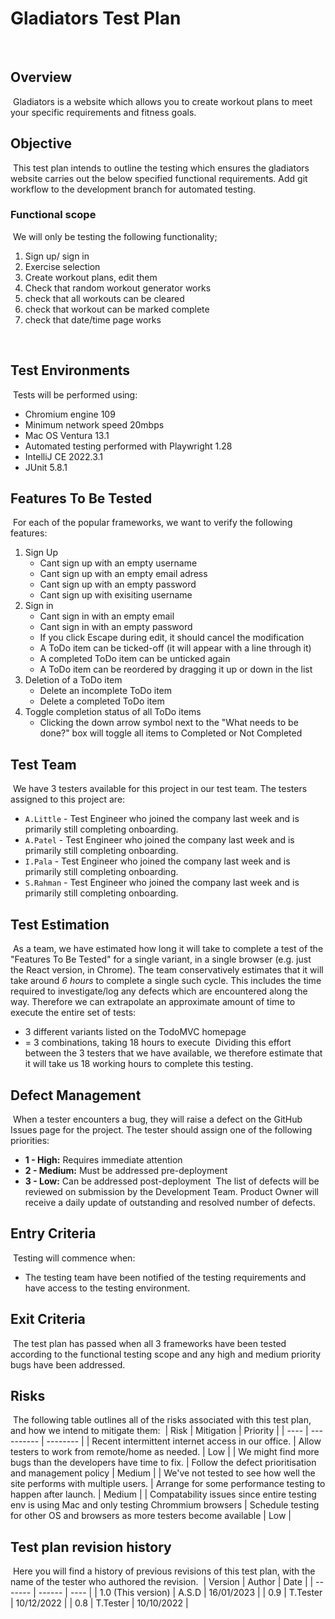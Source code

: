 # Gladiators Test Plan
​
## Overview
​
Gladiators is a website which allows you to create workout plans to meet your specific requirements and fitness goals.
​
## Objective
​
This test plan intends to outline the testing which ensures the gladiators website carries out the below specified functional requirements. 
Add git workflow to the development branch for automated testing.
​
### Functional scope
​
We will only be testing the following functionality;
1. Sign up/ sign in
2. Exercise selection
3. Create workout plans, edit them
4. Check that random workout generator works
5. check that all workouts can be cleared 
6. check that workout can be marked complete 
7. check that date/time page works

​
## Test Environments
​
Tests will be performed using:
​
* Chromium engine 109
* Minimum network speed 20mbps
* Mac OS Ventura 13.1
* Automated testing performed with Playwright 1.28
* IntelliJ CE 2022.3.1
* JUnit 5.8.1
​
## Features To Be Tested
​
For each of the popular frameworks, we want to verify the following features:
​
1. Sign Up
    * Cant sign up with an empty username 
    * Cant sign up with an empty email adress 
    * Cant sign up with an empty password 
    * Cant sign up with exisiting username
2. Sign in
    * Cant sign in with an empty email
    * Cant sign in with an empty password
    * If you click Escape during edit, it should cancel the modification
    * A ToDo item can be ticked-off (it will appear with a line through it)
    * A completed ToDo item can be unticked again
    * A ToDo item can be reordered by dragging it up or down in the list
3. Deletion of a ToDo item
    * Delete an incomplete ToDo item
    * Delete a completed ToDo item
4. Toggle completion status of all ToDo items
    * Clicking the down arrow symbol next to the "What needs to be done?" box will 
toggle all items to Completed or Not Completed
​
## Test Team
​
We have 3 testers available for this project in our test team.
The testers assigned to this project are:
* `A.Little` - Test Engineer who joined the company last week and is primarily 
still completing onboarding.
* `A.Patel` - Test Engineer who joined the company last week and is primarily 
still completing onboarding.
* `I.Pala` - Test Engineer who joined the company last week and is primarily 
still completing onboarding.
* `S.Rahman` - Test Engineer who joined the company last week and is primarily 
still completing onboarding.
​
## Test Estimation
​
As a team, we have estimated how long it will take to complete a test of the 
"Features To Be Tested" for a single variant, in a single browser (e.g. just 
the React version, in Chrome). The team conservatively estimates that it will 
take around *6 hours* to complete a single such cycle. This includes the time 
required to investigate/log any defects which are encountered along the way.
​
Therefore we can extrapolate an approximate amount of time to execute the 
entire set of tests:
​
* 3 different variants listed on the TodoMVC homepage
* = 3 combinations, taking 18 hours to execute
​
Dividing this effort between the 3 testers that we have available, we therefore 
estimate that it will take us 18 working hours to complete this testing.
​
## Defect Management
​
When a tester encounters a bug, they will raise a defect on the GitHub Issues 
page for the project. The tester should assign one of the following priorities: 
​
* **1 - High:** Requires immediate attention
* **2 - Medium:** Must be addressed pre-deployment
* **3 - Low:** Can be addressed post-deployment
​
The list of defects will be reviewed on submission by the Development Team.
​
Product Owner will receive a daily update of outstanding and resolved number of defects.
​
​
## Entry Criteria
​
Testing will commence when:
​
* The testing team have been notified of the testing requirements and have access to the testing environment.
​
## Exit Criteria
​
The test plan has passed when all 3 frameworks have been tested according to the functional testing scope and any high and medium priority bugs have been addressed.
​
## Risks
​
The following table outlines all of the risks associated with this test plan, 
and how we intend to mitigate them:
​
| Risk | Mitigation | Priority |
| ---- | ---------- | -------- |
| Recent intermittent internet access in our office. | Allow testers to work from remote/home as needed. | Low |
| We might find more bugs than the developers have time to fix. | Follow the defect prioritisation and management policy | Medium |
| We've not tested to see how well the site performs with multiple users. | Arrange for some performance testing to happen after launch. | Medium |
| Compatability issues since entire testing env is using Mac and only testing Chrommium browsers | Schedule testing for other OS and browsers as more testers become available | Low |
​
## Test plan revision history
​
Here you will find a history of previous revisions of this test plan, with 
the name of the tester who authored the revision.
​
| Version | Author | Date |
| ------- | ------ | ---- |
| 1.0 (This version) | A.S.D | 16/01/2023 |
| 0.9 | T.Tester | 10/12/2022 |
| 0.8 | T.Tester | 10/10/2022 |